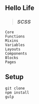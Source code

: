 ## Hello Life


> ### **_SCSS_**
```
Core
Functions
Mixins
Variables
Layouts
Components
Blocks
Pages
```


## Setup
```
git clone
npm install
gulp
```
